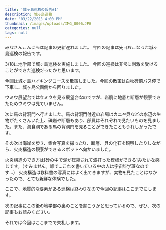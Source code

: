 ```yaml
---
title: '城ヶ島巡検の報告#1'
description: 城ヶ島巡検
date: '03/22/2018 4:00 PM'
thumbnail: /images/uploads/IMG_0006.JPG
categories: null
tags: null
---
```

みなさんこんにちは記事の更新遅れました。
今回の記事は先日おこなった城ヶ島巡検の報告です。

3/18に地学部で城ヶ島巡検を実施しました。
今回の巡検は非常に刺激を受けることができた巡検だったかと思います。

今回は城ヶ島ハイキングコースを散策しました。今回の散策は白秋碑前バス停で下車し、城ヶ島公園側から回りました。

ウミウ展望台ではウミウを見る展望台なのですが、岩肌に地層と断層が観察できたためウミウは見ていません。

次に馬の背洞門へ行きました。馬の背洞門付近の岩場はカニや貝などの水辺の生物がたくさんいた上、礫岩や断層もあり、部員はそれぞれで見たいものを見ました。また、海食洞である馬の背洞門を見ることができたこともうれしかったです。

その次は海岸を歩き、集合写真を撮ったり、断層、貝の化石を観察したりしながら、火炎構造の観察ができるスポットへ向かいました。

火炎構造のでき方は[砂の中で泥が圧縮されて波打った模様ができる]みたいな感じです。（すみません。雑で…これを書いている中の人は宇宙科学班なのです…）
火炎構造は教科書の写真にはよく出てきますが、実物を見たことはなかったので、とても新鮮な体験でした。

ここで、地質的な要素がある巡検は終わりなので今回の記事はここまでにします。

次の記事にこの後の地学部の裏のことを書こうかと思っているので、ぜひ、次の記事もお読みください。

それでは今回はここまでで失礼します。

